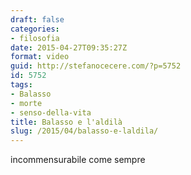 ```yaml
---
draft: false
categories:
- filosofia
date: 2015-04-27T09:35:27Z
format: video
guid: http://stefanocecere.com/?p=5752
id: 5752
tags:
- Balasso
- morte
- senso-della-vita
title: Balasso e l'aldilà
slug: /2015/04/balasso-e-laldila/
---
```


incommensurabile come sempre

<div class="jetpack-video-wrapper">
</div>